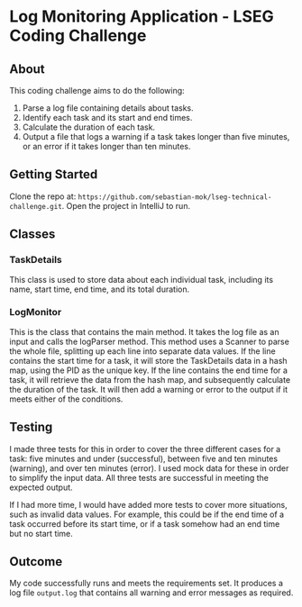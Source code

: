 # Log Monitoring Application - LSEG Coding Challenge

## About

This coding challenge aims to do the following:

1. Parse a log file containing details about tasks.
2. Identify each task and its start and end times.
3. Calculate the duration of each task.
4. Output a file that logs a warning if a task takes longer than five minutes, or an error if it takes longer than ten minutes.

## Getting Started

Clone the repo at: `https://github.com/sebastian-mok/lseg-technical-challenge.git`.
Open the project in IntelliJ to run.

## Classes

### TaskDetails

This class is used to store data about each individual task, including its name, start time, end time, and its total duration.

### LogMonitor

This is the class that contains the main method. It takes the log file as an input and calls the logParser method. This method uses a Scanner to parse the whole file, splitting up each line into separate data values. If the line contains the start time for a task, it will store the TaskDetails data in a hash map, using the PID as the unique key. If the line contains the end time for a task, it will retrieve the data from the hash map, and subsequently calculate the duration of the task. It will then add a warning or error to the output if it meets either of the conditions.

## Testing

I made three tests for this in order to cover the three different cases for a task: five minutes and under (successful), between five and ten minutes (warning), and over ten minutes (error). I used mock data for these in order to simplify the input data. All three tests are successful in meeting the expected output.

If I had more time, I would have added more tests to cover more situations, such as invalid data values. For example, this could be if the end time of a task occurred before its start time, or if a task somehow had an end time but no start time.

## Outcome

My code successfully runs and meets the requirements set. It produces a log file `output.log` that contains all warning and error messages as required.
